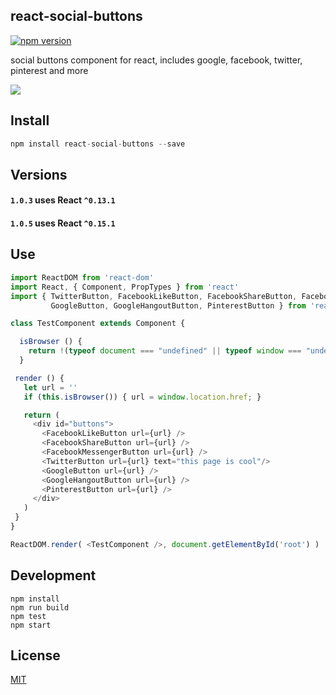 ## react-social-buttons

[![npm version](https://badge.fury.io/js/react-social-buttons.svg)](https://badge.fury.io/js/react-social-buttons)

social buttons component for react, includes google, facebook, twitter, pinterest and more

![](https://raw.githubusercontent.com/StevenIseki/react-social-buttons/master/examples/screenshot.png)

## Install

``` js
npm install react-social-buttons --save
```

## Versions

#### `1.0.3` uses React `^0.13.1`

#### `1.0.5` uses React `^0.15.1`

## Use

``` js
import ReactDOM from 'react-dom'
import React, { Component, PropTypes } from 'react'
import { TwitterButton, FacebookLikeButton, FacebookShareButton, FacebookMessengerButton,
         GoogleButton, GoogleHangoutButton, PinterestButton } from 'react-social-buttons'

class TestComponent extends Component {

  isBrowser () {
    return !(typeof document === "undefined" || typeof window === "undefined");
  }

 render () {
   let url = ''
   if (this.isBrowser()) { url = window.location.href; }

   return (
     <div id="buttons">
       <FacebookLikeButton url={url} />
       <FacebookShareButton url={url} />
       <FacebookMessengerButton url={url} />
       <TwitterButton url={url} text="this page is cool"/>
       <GoogleButton url={url} />
       <GoogleHangoutButton url={url} />
       <PinterestButton url={url} />
     </div>
   )
 }
}

ReactDOM.render( <TestComponent />, document.getElementById('root') )
```

## Development

    npm install
    npm run build
    npm test
    npm start

## License

[MIT](http://isekivacenz.mit-license.org/)
